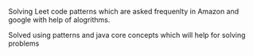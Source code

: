 Solving Leet code patterns which are asked frequenlty in Amazon and google with help of alogrithms.

Solved using patterns and java core concepts which will help for solving problems
